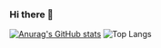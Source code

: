### Hi there 👋

<!--
**ldgmaia/ldgmaia** is a ✨ _special_ ✨ repository because its `README.md` (this file) appears on your GitHub profile.

Here are some ideas to get you started:

- 🔭 I’m currently working on ...
- 🌱 I’m currently learning ...
- 👯 I’m looking to collaborate on ...
- 🤔 I’m looking for help with ...
- 💬 Ask me about ...
- 📫 How to reach me: ...
- 😄 Pronouns: ...
- ⚡ Fun fact: ...
-->
[![Anurag's GitHub stats](https://github-readme-stats.vercel.app/api?username=ldgmaia)](https://github.com/ldgmaia/github-readme-stats)
![Top Langs](https://github-readme-stats.vercel.app/api/top-langs/?username=ldgmaia&layout=compact)
